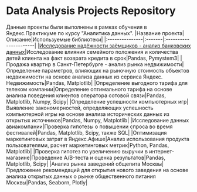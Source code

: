 # Data Analysis Projects Repository
Данные проекты были выполнены в рамках обучения в Яндекс.Практикуме по курсу "Аналитика данных".
|Название проекта|Описание|Используемые библиотеки|
|:---------------|:-------|:----------------------|
|[Исследование надёжности заёмщиков - анализ банковских данных](Issledovanie-nadezhnosty-zaemshikov)|Исследование влияния семейного положения и количества детей клиента на факт возврата кредита в срок|Pandas, Pymystem3|
|Продажа квартир в Санкт-Петербурге - анализ рынка недвижимости|Определение параметров, влияющих на рыночную стоимость объектов недвижимости на основе анализа данных из сервиса Яндекс. Недвижимость|Pandas, Matplotlib|
|Определение выгодного тарифа для телеком компании|Определение оптимального тарифа на основе анализа поведения клиентов оператора сотовой связи|Pandas, Matplotlib, Numpy, Scipy|
|Определение успешности компьютерных игр|Выявление закономерностей, определяющих успешность компьютерной игры на основе анализа исторических данных из открытых источников|Pandas, Numpy, Matplotlib|
|Исследование данных авиакомпании|Проверка гипотезы о повышении спроса во время фестивалей|Pandas, Matplotlib, Scipy, также SQL|
|Оптимизация маркетинговых затрат в Яндекс.Афише|Анализ использования продукта пользователями, расчет маркетинговых метрик|Python, Pandas, Matplotlib|
|Проверка гипотез по увеличению выручки в интернет-магазине|Проведение A/B-теста и оценка результатов|Pandas, Matplotlib, Scipy|
|Анализ рынка заведений общепита Москвы|Предложение рекомендаций для открытия нового заведения на основе анализа открытых данных о рынке общественного питания Москвы|Pandas, Seaborn, Plotly|
